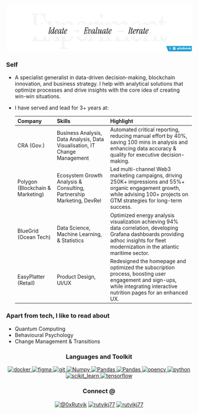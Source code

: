 
<img src= "./assets/LinkedIn cover - 6.png"></img>
<!-- Create a tabular data for blog posts-->

### Self

- A specialist generalist in data-driven decision-making, blockchain innovation, and business strategy. I help with analytical solutions that optimize processes and drive insights with the core idea of creating win-win situations.
- I have served and lead for 3+ years at:
  
  |  Company   | Skills | Highlight |
  | -------- | ------- | ------- |
  | CRA (Gov.)  | Business Analysis, Data Analysis, Data Visualisation, IT Change Management | Automated critical reporting, reducing manual effort by 40%, saving 100 mins in analysis and enhancing data accuracy & quality for executive decision-making. |
  | Polygon (Blockchain & Marketing) | Ecosystem Growth Analysis & Consulting, Partnership Marketing, DevRel | Led multi-channel Web3 marketing campaigns, driving 250K+ impressions and 55%+ organic engagement growth, while advising 100+ projects on GTM strategies for long-term success. |
  | BlueGrid (Ocean Tech)  | Data Science, Machine Learning, & Statistics | Optimized energy analysis visualization achieving 94% data correlation, developing Grafana dashboards providing adhoc insights for fleet modernization in the atlantic maritime sector. |
  | EasyPlatter (Retail)   | Product Design, UI/UX | Redesigned the homepage and optimized the subscription process, boosting user engagement and sign-ups, while integrating interactive nutrition pages for an enhanced UX. |

<!--- I am currently working as a Marketing Analyst at [Polygon](https://polygon.technology) and I have keen interests in **Data, Design, and Development** which are also my wheels of progression. I love **contributing and volunteering** for communities and help them create the impact which they desire through my **analytical and statistical data insights**, the major one being [Bluelearn(previously Clinify India)](https://bluelearn.in) community with whooping 25000+ members and still growing. I have worked with Incerno Technologies pvt. ltd. for about a year growing my knowledge regarding drones and Computer Vision with applications in the field of Agriculture. 

- I like **weaving stories from data** and present them through visuals which easily translates the complex data into **short chunks of insights**.

- I am passionate about developing trendy technologies and working with them. I am curious enough to know what the future holds by working with modern techs like **Quantum computing, Deep learning and Blockchain**. Just like Schordïnger's cat, living in a paradox with curiosity.-->


<!-- ### ✅ I'm currently learning
- Blockchain analytics

### 💻 I'm working on
- To build a community of learners at [30 days of tech](https://github.com/30days-of-Tech)
 - ![TeachmeStack](https://github.com/RutvikJ77/TeachmeStack) -->

### Apart from tech, I like to read about
- Quantum Computing
- Behavioural Psychology
- Change Management & Transitions
<!-- 
### 🌴 Fun facts
- Trying to explore the mysteries.
- Congratualtions on making through the shell.

### 🎯 Skilled in
- Data Science & Analytics
- Deep Learning
- Design Thinking-->

<h3 align="center">Languages and Toolkit</h3>

<p align="center">  
</a> <a href="https://www.docker.com/" target="_blank"> 
<img src="https://img.icons8.com/color/48/000000/docker.png" alt="docker" width="40" height="40"/> </a> <a href="https://www.figma.com/" target="_blank"> 
<img src="https://www.vectorlogo.zone/logos/figma/figma-icon.svg" alt="figma" width="40" height="40"/> </a> <a href="https://git-scm.com/" target="_blank"> <img src="https://www.vectorlogo.zone/logos/git-scm/git-scm-icon.svg" alt="git" width="40" height="40"/> </a> <a href="https://numpy.org/" target="_blank"> 
<img src="https://img.icons8.com/?size=100&id=aR9CXyMagKIS&format=png&color=000000" alt="Numpy" width="40" height="40"/> 
</a> <a href="https://www.postgresql.org/" target="_blank"> 
<img src="https://img.icons8.com/?size=100&id=3767&format=png&color=000000" alt="Pandas" width="40" height="40"/>
</a> <a href="https://pandas.pydata.org/" target="_blank"> 
<img src="https://img.icons8.com/?size=100&id=xSkewUSqtErH&format=png&color=000000" alt="Pandas" width="40" height="40"/>
</a> <a href="https://opencv.org/" target="_blank"> 
<img src="https://www.vectorlogo.zone/logos/opencv/opencv-icon.svg" alt="opencv" width="40" height="40"/> </a> <a href="https://www.python.org" target="_blank"> 
<img src="https://img.icons8.com/color/48/000000/python.png" alt="python" width="40" height="40"/> </a> <a href="https://sklearn.org/" target="_blank"> <img src="https://upload.wikimedia.org/wikipedia/commons/0/05/Scikit_learn_logo_small.svg" alt="scikit_learn" width="40" height="40"/> </a> <a href="https://www.tensorflow.org" target="_blank"> 
<img src="https://www.vectorlogo.zone/logos/tensorflow/tensorflow-icon.svg" alt="tensorflow" width="40" height="40"/> </a> </p>

<!-- 
<p align="center">
  <img src = "https://github-readme-stats.vercel.app/api?username=RutvikJ77&show_icons=true&theme=algolia&hide_rank=true">
</p>
<!--   <img src = "https://github-readme-streak-stats.herokuapp.com/?user=RutvikJ77&theme=algolia"> -->


<h3 align="center">Connect @</h3>
<p align="center">
<!-- <a href="https://www.youtube.com/channel/UCAfn8QoFhmSDhMYApwG6YnA/featured" target="blank"><img align="center" src="https://img.icons8.com/color/48/000000/youtube-play.png" alt="Rutvik J"/></a> -->
<a href="https://instagram.com/0xrutvik" target="blank"><img align="center" src="https://img.icons8.com/fluent/48/000000/instagram-new.png" alt="@0xRutvik" /></a>
<a href="https://www.x.com/0xRutvik" target="blank"><img align="center" src="https://img.icons8.com/?size=48&id=01GWmP9aUoPj&format=png&color=000000" alt="rutvikj77"/></a>
<a href="https://hashnode.com/@RutvikJ" target="blank"><img align="center" src="https://img.icons8.com/?size=48&id=HnB8zGOh5xgd&format=png&color=000000" alt="rutvikj77" /></a>
<!-- <a href="https://linkedin.com/in/rutvikjoshi" target="blank"><img align="center" src="https://img.icons8.com/color/48/000000/linkedin.png" alt="rutvikjoshi"/></a>
<a href="https://www.behance.net/rutvikj" target="blank"><img align="center" src="https://img.icons8.com/color/48/000000/behance.png" alt="rutvikj"/></a>
<a href="https://medium.com/@rutvikj77" target="blank"><img align="center" src="https://img.icons8.com/color/48/ffffff/medium-monogram.png" alt="@rutvikj77"/></a>
<a href="https://www.hackerrank.com/RutvikJ77" target="blank"><img align="center" src="https://img.icons8.com/windows/48/26e07f/hackerrank.png" alt="RutvikJ77"/></a> -->
</p>

